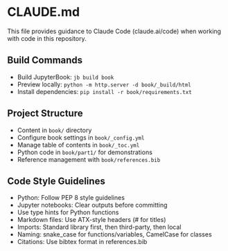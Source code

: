 # CLAUDE.md

This file provides guidance to Claude Code (claude.ai/code) when working with code in this repository.

## Build Commands
- Build JupyterBook: `jb build book`
- Preview locally: `python -m http.server -d book/_build/html`
- Install dependencies: `pip install -r book/requirements.txt`

## Project Structure
- Content in `book/` directory
- Configure book settings in `book/_config.yml`
- Manage table of contents in `book/_toc.yml`
- Python code in `book/part1/` for demonstrations
- Reference management with `book/references.bib`

## Code Style Guidelines
- Python: Follow PEP 8 style guidelines
- Jupyter notebooks: Clear outputs before committing
- Use type hints for Python functions
- Markdown files: Use ATX-style headers (# for titles)
- Imports: Standard library first, then third-party, then local
- Naming: snake_case for functions/variables, CamelCase for classes
- Citations: Use bibtex format in references.bib